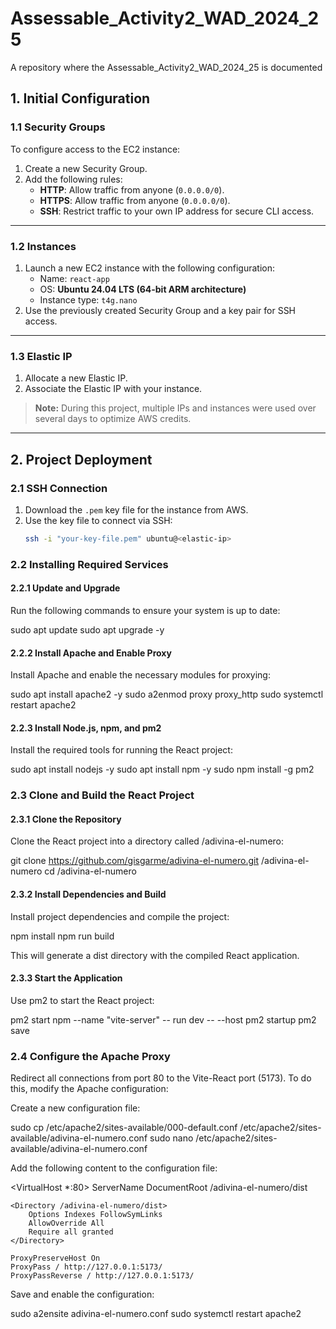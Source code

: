 # Assessable_Activity2_WAD_2024_25
A repository where the Assessable_Activity2_WAD_2024_25 is documented

## 1. Initial Configuration

### 1.1 Security Groups

To configure access to the EC2 instance:
1. Create a new Security Group.
2. Add the following rules:
   - **HTTP**: Allow traffic from anyone (`0.0.0.0/0`).
   - **HTTPS**: Allow traffic from anyone (`0.0.0.0/0`).
   - **SSH**: Restrict traffic to your own IP address for secure CLI access.

---

### 1.2 Instances

1. Launch a new EC2 instance with the following configuration:
   - Name: `react-app`
   - OS: **Ubuntu 24.04 LTS (64-bit ARM architecture)**
   - Instance type: `t4g.nano`
2. Use the previously created Security Group and a key pair for SSH access.

---

### 1.3 Elastic IP

1. Allocate a new Elastic IP.
2. Associate the Elastic IP with your instance.

> **Note:** During this project, multiple IPs and instances were used over several days to optimize AWS credits.

---

## 2. Project Deployment

### 2.1 SSH Connection

1. Download the `.pem` key file for the instance from AWS.
2. Use the key file to connect via SSH:
   ```bash
   ssh -i "your-key-file.pem" ubuntu@<elastic-ip>

### 2.2 Installing Required Services
#### 2.2.1 Update and Upgrade

Run the following commands to ensure your system is up to date:

sudo apt update
sudo apt upgrade -y

#### 2.2.2 Install Apache and Enable Proxy

Install Apache and enable the necessary modules for proxying:

sudo apt install apache2 -y
sudo a2enmod proxy proxy_http
sudo systemctl restart apache2

#### 2.2.3 Install Node.js, npm, and pm2

Install the required tools for running the React project:

sudo apt install nodejs -y
sudo apt install npm -y
sudo npm install -g pm2

### 2.3 Clone and Build the React Project
#### 2.3.1 Clone the Repository

Clone the React project into a directory called /adivina-el-numero:

git clone https://github.com/gisgarme/adivina-el-numero.git /adivina-el-numero
cd /adivina-el-numero

#### 2.3.2 Install Dependencies and Build

Install project dependencies and compile the project:

npm install
npm run build

This will generate a dist directory with the compiled React application.

#### 2.3.3 Start the Application

Use pm2 to start the React project:

pm2 start npm --name "vite-server" -- run dev -- --host
pm2 startup
pm2 save

### 2.4 Configure the Apache Proxy

Redirect all connections from port 80 to the Vite-React port (5173). To do this, modify the Apache configuration:

Create a new configuration file:

sudo cp /etc/apache2/sites-available/000-default.conf /etc/apache2/sites-available/adivina-el-numero.conf
sudo nano /etc/apache2/sites-available/adivina-el-numero.conf

Add the following content to the configuration file:

<VirtualHost *:80>
    ServerName <elastic-ip>
    DocumentRoot /adivina-el-numero/dist

    <Directory /adivina-el-numero/dist>
        Options Indexes FollowSymLinks
        AllowOverride All
        Require all granted
    </Directory>

    ProxyPreserveHost On
    ProxyPass / http://127.0.0.1:5173/
    ProxyPassReverse / http://127.0.0.1:5173/
</VirtualHost>

Save and enable the configuration:

sudo a2ensite adivina-el-numero.conf
sudo systemctl restart apache2
